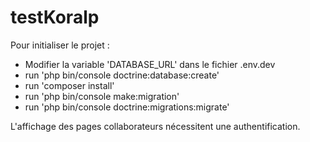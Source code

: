 # testKoralp


Pour initialiser le projet :

  - Modifier la variable 'DATABASE_URL' dans le fichier .env.dev
  - run 'php bin/console doctrine:database:create'
  - run 'composer install'
  - run 'php bin/console make:migration'
  - run 'php bin/console doctrine:migrations:migrate'


L'affichage des pages collaborateurs nécessitent une authentification.
